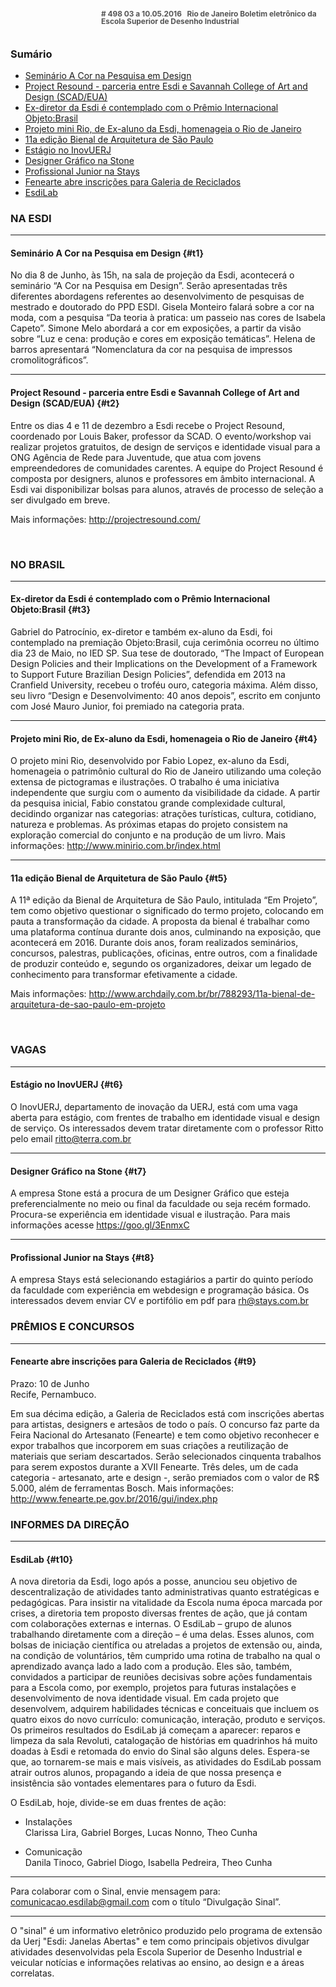 <!--
---
title: sinal 498 - Esdi
-->

<div style="background:url(img/selo.png) no-repeat;line-height:1em;font-size:0.85em;font-weight:bold;color:#555;padding: 0 0 0 145px;margin:0 0 3em 0;" markdown="1">
# 498
03 a 10.05.2016   Rio de Janeiro   
Boletim eletrônico da Escola Superior de Desenho Industrial
</div>

### Sumário

  * [Seminário A Cor na Pesquisa em Design](#t1)
  * [Project Resound - parceria entre Esdi e Savannah College of Art and Design (SCAD/EUA)](#t2)
  * [Ex-diretor da Esdi é contemplado com o Prêmio Internacional Objeto:Brasil](#t3)
  * [Projeto mini Rio, de Ex-aluno da Esdi, homenageia o Rio de Janeiro](#t4)
  * [11a edição Bienal de Arquitetura de São Paulo ](#t5)
  * [Estágio no InovUERJ](#t6)
  * [Designer Gráfico na Stone ](#t7)
  * [Profissional Junior na Stays ](#t8)
  * [Fenearte abre inscrições para Galeria de Reciclados](#t9)
  * [EsdiLab ](#t10)


### NA ESDI
- - -

#### Seminário A Cor na Pesquisa em Design {#t1}

No dia 8 de Junho, às 15h, na sala de projeção da Esdi, acontecerá o seminário “A Cor na Pesquisa em Design”. Serão apresentadas três diferentes abordagens referentes ao desenvolvimento de pesquisas de mestrado e doutorado do PPD ESDI. Gisela Monteiro falará sobre a cor na moda, com a pesquisa “Da teoria à pratica: um passeio nas cores de Isabela Capeto”. Simone Melo abordará a cor em exposições, a partir da visão sobre “Luz e cena: produção e cores em exposição temáticas”. Helena de barros apresentará “Nomenclatura da cor na pesquisa de impressos cromolitográficos”. 

- - -

#### Project Resound - parceria entre Esdi e Savannah College of Art and Design (SCAD/EUA) {#t2}

Entre os dias 4 e 11 de dezembro a Esdi recebe o Project Resound, coordenado por Louis Baker, professor da SCAD. O evento/workshop vai realizar projetos gratuitos, de design de serviços e identidade visual para a ONG Agência de Rede para Juventude, que atua com jovens empreendedores de comunidades carentes. A equipe do Project Resound é composta por designers, alunos e professores em âmbito internacional. A Esdi vai disponibilizar bolsas para alunos, através de processo de seleção a ser divulgado em breve. 

Mais informações: http://projectresound.com/ 

 

### NO BRASIL 
- - -

#### Ex-diretor da Esdi é contemplado com o Prêmio Internacional Objeto:Brasil {#t3}

Gabriel do Patrocínio, ex-diretor e também ex-aluno da Esdi, foi contemplado na premiação Objeto:Brasil, cuja cerimônia ocorreu no último dia 23 de Maio, no IED SP.  Sua tese de doutorado, “The Impact of European Design Policies and their Implications on the Development of a Framework to Support Future Brazilian Design Policies”, defendida em 2013 na Cranfield University, recebeu o troféu ouro, categoria máxima. Além disso, seu livro “Design e Desenvolvimento: 40 anos depois”, escrito em conjunto com José Mauro Junior, foi premiado na categoria prata. 

- - -

#### Projeto mini Rio, de Ex-aluno da Esdi, homenageia o Rio de Janeiro {#t4}

O projeto mini Rio, desenvolvido por Fabio Lopez, ex-aluno da Esdi, homenageia o patrimônio cultural do Rio de Janeiro utilizando uma coleção extensa de pictogramas e ilustrações. O trabalho é uma iniciativa independente que surgiu com o aumento da visibilidade da cidade. A partir da pesquisa inicial, Fabio constatou grande complexidade cultural, decidindo organizar nas categorias: atrações turísticas, cultura, cotidiano, natureza e problemas.  As próximas etapas do projeto consistem na exploração comercial do conjunto e na produção de um livro. 
Mais informações: http://www.minirio.com.br/index.html 

- - -

#### 11a edição Bienal de Arquitetura de São Paulo {#t5}

A 11ª edição da Bienal de Arquitetura de São Paulo, intitulada “Em Projeto”, tem como objetivo questionar o significado do termo projeto, colocando em pauta a transformação da cidade. A proposta da bienal é trabalhar como uma plataforma contínua durante dois anos, culminando na exposição, que acontecerá em 2016. Durante dois anos, foram realizados seminários, concursos, palestras, publicações, oficinas, entre outros, com a finalidade de produzir conteúdo e, segundo os organizadores, deixar um legado de conhecimento para transformar efetivamente a cidade.

Mais informações: http://www.archdaily.com.br/br/788293/11a-bienal-de-arquitetura-de-sao-paulo-em-projeto 

 

### VAGAS
- - -

#### Estágio no InovUERJ {#t6}

O InovUERJ, departamento de inovação da UERJ, está com uma vaga aberta para estágio, com frentes de trabalho em identidade visual e design de serviço. Os interessados devem tratar diretamente com o professor Ritto pelo email ritto@terra.com.br

- - -

#### Designer Gráfico na Stone {#t7}

A empresa Stone está a procura de um Designer Gráfico que esteja preferencialmente no meio ou final da faculdade ou seja recém formado. Procura-se experiência em identidade visual e ilustração.  Para mais informações acesse https://goo.gl/3EnmxC  

- - -

#### Profissional Junior na Stays {#t8}

A empresa Stays está selecionando estagiários a partir do quinto período da faculdade com experiência em webdesign e programação básica. Os interessados devem enviar CV e portifólio em pdf para rh@stays.com.br 


### PRÊMIOS E CONCURSOS
- - -

#### Fenearte abre inscrições para Galeria de Reciclados {#t9}

Prazo: 10 de Junho   
Recife, Pernambuco. 

Em sua décima edição, a Galeria de Reciclados está com inscrições abertas para artistas, designers e artesãos de todo o país. O concurso faz parte da Feira Nacional do Artesanato (Fenearte) e tem como objetivo reconhecer e expor trabalhos que incorporem em suas criações a reutilização de materiais que seriam descartados. Serão selecionados cinquenta trabalhos para serem expostos durante a XVII Fenearte. Três deles, um de cada categoria - artesanato, arte e design -, serão premiados com o valor de R$ 5.000, além de ferramentas Bosch. 
Mais informações: http://www.fenearte.pe.gov.br/2016/gui/index.php 


### INFORMES DA DIREÇÃO 
- - -

#### EsdiLab {#t10}

A nova diretoria da Esdi, logo após a posse, anunciou seu objetivo de descentralização de  atividades tanto administrativas quanto estratégicas e pedagógicas. Para insistir na vitalidade da Escola numa época marcada por crises, a diretoria tem proposto diversas frentes de ação, que já contam com colaborações externas e internas. O EsdiLab – grupo de alunos trabalhando diretamente com a direção – é uma delas. Esses alunos, com bolsas de iniciação científica ou atreladas a projetos de extensão ou, ainda, na condição de voluntários, têm cumprido uma rotina de trabalho na qual o aprendizado avança lado a lado com a produção. Eles são, também, convidados a participar de reuniões decisivas sobre ações fundamentais para a Escola como, por exemplo, projetos para futuras instalações e desenvolvimento de nova identidade visual. Em cada projeto que desenvolvem, adquirem habilidades técnicas e conceituais que incluem os quatro eixos do novo currículo: comunicação, interação, produto e serviços. Os primeiros resultados do EsdiLab já começam a aparecer: reparos e limpeza da sala Revoluti, catalogação de histórias em quadrinhos há muito doadas à Esdi e retomada do envio do Sinal são alguns deles. Espera-se que, ao tornarem-se mais e mais visíveis, as atividades do EsdiLab possam atrair outros alunos, propagando a ideia de que nossa presença e insistência são vontades elementares para o futuro da Esdi. 

O EsdiLab, hoje, divide-se em duas frentes de ação:

  * Instalações   
    Clarissa Lira, Gabriel Borges, Lucas Nonno, Theo Cunha

  * Comunicação   
    Danila Tinoco, Gabriel Diogo, Isabella Pedreira, Theo Cunha

- - -

Para colaborar com o Sinal, envie mensagem para: comunicacao.esdilab@gmail.com com o título “Divulgação Sinal”. 
 
- - -
O "sinal" é um informativo eletrônico produzido pelo programa de
extensão da Uerj "Esdi: Janelas Abertas" e tem como principais
objetivos divulgar atividades desenvolvidas pela Escola Superior
de Desenho Industrial e veicular notícias e informações relativas ao
ensino, ao design e a áreas correlatas.

<img src="img/selo.png" style="display:none;opacity:0;width:0;height:0;" />